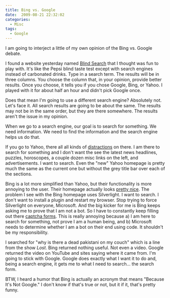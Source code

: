 ```yaml
---
title: Bing vs. Google
date:  2009-08-21 22:32:02
categories:
  - Misc
tags:
  - Google
---
```


I am going to interject a little of my own opinion of the Bing vs. Google debate.

I found a website yesterday named <a href="http://blindsearch.fejus.com/" target="_blank">Blind Search</a> that I thought was fun to play with. It's like the Pepsi blind taste test except with search engines instead of carbonated drinks. Type in a search term. The results will be in three columns. You choose the column that, in your opinion, provide better results. Once you choose, it tells you if you chose Google, Bing, or Yahoo. I played with it for about half an hour and didn't pick Google once.

Does that mean I'm going to use a different search engine? Absolutely not. Let's face it. All search results are going to be about the same. The results may not be in the same order, but they are there somewhere. The results aren't the issue in my opinion.

When we go to a search engine, our goal is to search for something. We need information. We need to find the information and the search engine helps us do that.

If you go to Yahoo, there all all kinds of <a rel="shadowbox" href="/assets/images/2009/09/yahoo.png">distractions</a> on there. I am there to search for something and I don't want the see the latest news headlines, puzzles, horoscopes, a couple dozen misc links on the left, and advertisements. I want to search. Even the "new" Yahoo homepage is pretty much the same as the current one but without the grey title bar over each of the sections.

Bing is a lot more simplified than Yahoo, but their functionality is more annoying to the user. Their homepage actually looks <a rel="shadowbox" href="/assets/images/2009/09/bing.png">pretty nice</a>. The problem I see with the Bing homepage uses Silverlight. I want to search. I don't want to install a plugin and restart my browser. Stop trying to force Silverlight on everyone, Microsoft. And the big kicker for me is Bing keeps asking me to prove that I am not a bot. So I have to constantly keep filling out there <a rel="shadowbox" href="/assets/images/2009/09/bing_captcha.png">captcha forms</a>. This is really annoying because a) I am here to search for something, not prove I am a human being, and b) Microsoft needs to determine whether I am a bot on their end using code. It shouldn't be my responsibility.

I searched for "why is there a dead pakistani on my couch" which is a line from the show *Lost*. Bing returned nothing useful. Not even a video. Google returned the video on YouTube and sites saying where it came from. I'm going to stick with Google. Google does exactly what I want it to do and, being a search engine, it gets me to what I need to search... the search form.

BTW, I heard a humor that Bing is actually an acronym that means "Because It's Not Google." I don't know if that's true or not, but it if it, that's pretty funny.
